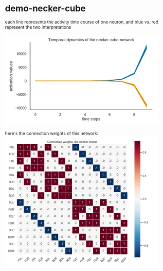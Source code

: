 # demo-necker-cube

each line represents the activity time course of one neuron, and blue vs. red represent the two interpretations

<img src="https://github.com/qihongl/demo-necker-cube/blob/master/imgs/temp_dyn.png" alt="temporal dynamics of necker" width=600>


here's the connection weights of this network: 
<img src="https://github.com/qihongl/demo-necker-cube/blob/master/imgs/wts.png" alt="w of necker" width=700>
